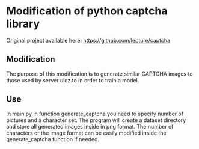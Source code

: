 # Modification of python captcha library <br>
Original project available here: https://github.com/lepture/captcha
## Modification
The purpose of this modification is to generate similar CAPTCHA images to those used by server uloz.to in order to train a model.
## Use
In main.py in function generate_captcha you need to specify number of pictures and a character set. The program will create a dataset directory and store all generated images inside in png format. The number of characters or the image format can be easily modified inside the generate_captcha function if needed.
